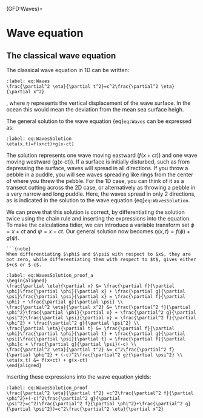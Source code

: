 (GFD:Waves)=
# Wave equation

## The classical wave equation

The classical wave equation in 1D can be written:

```{math}
:label: eq:Waves
\frac{\partial^2 \eta}{\partial t^2}=c^2\frac{\partial^2 \eta}{\partial x^2}
```

, where $\eta$ represents the vertical displacement of the wave surface. In the ocean this would mean the deviation from the mean sea surface heigh.

The general solution to the wave equation {eq}`eq:Waves` can be expressed as:

```{math}
:label: eq:WavesSolution
\eta(x,t)=f(x+ct)+g(x-ct)
```

The solution represents one wave moving eastward ($f(x+ct)$) and one wave moving westward (g(x-ct)). If a surface is initially disturbed, such as from depressing the surface, waves will spread in all directions. If you throw a pebble in a puddle, you will see waves spreading like rings from the center of where you threw the pebble. For the 1D case, you can think of it as a transect cutting across the 2D case, or alternatively as 
throwing a pebble in a very narrow and long puddle. Here, the waves spread in only 2 directions, as is indicated in the solution to the wave equation {eq}`eq:WavesSolution`. 

We can prove that this solution is correct, by differentiating the solution twice using the chain rule and inserting the expressions into the equation. To make the calculations tidier, we can introduce a variable transform set $\phi=x+ct$ and $\psi=x-ct$. Our general solution now becomes $\eta(x,t)=f(\phi)+g(\psi)$. 

```{margin}
```{note}
When differentiating $\phi$ and $\psi$ with respect to $x$, they are bot zero, while differentiating them with respect to $t$, gives either $+c$ or $-c$. 
```


```{math}
:label: eq:WavesSolution_proof_a
\begin{aligned}
\frac{\partial \eta}{\partial x} &= \frac{\partial f}{\partial \phi}\frac{\partial \phi}{\partial x} + \frac{\partial g}{\partial \psi}\frac{\partial \psi}{\partial x} = \frac{\partial f}{\partial \phi} + \frac{\partial g}{\partial \psi} \\
\frac{\partial^2 \eta}{\partial x^2} &= \frac{\partial^2 f}{\partial \phi^2}\frac{\partial \phi}{\partial x} + \frac{\partial^2 g}{\partial \psi^2}\frac{\partial \psi}{\partial x} = \frac{\partial^2 f}{\partial \phi^2} + \frac{\partial^2 g}{\partial \psi^2} \\
\frac{\partial \eta}{\partial t} &= \frac{\partial f}{\partial \phi}\frac{\partial \phi}{\partial t} + \frac{\partial g}{\partial \psi}\frac{\partial \psi}{\partial t} = \frac{\partial f}{\partial \phi}c + \frac{\partial g}{\partial \psi}(-c) \\
\frac{\partial^2 \eta}{\partial t^2} &= c^2\frac{\partial^2 f}{\partial \phi^2} + (-c)^2\frac{\partial^2 g}{\partial \psi^2} \\
\eta(x,t) &= f(x+ct) + g(x-ct)
\end{aligned}
```


Inserting these expressions into the wave equation yields:
```{math}
:label: eq:WavesSolution_proof
\frac{\partial^2 \eta}{\partial t^2} =c^2\frac{\partial^2 f}{\partial \phi^2}+(-c)^2\frac{\partial^2 g}{\partial \psi^2}=c^2(\frac{\partial^2 f}{\partial \phi^2}+\frac{\partial^2 g}{\partial \psi^2})=c^2\frac{\partial^2 \eta}{\partial x^2}
```

